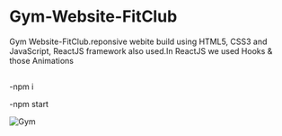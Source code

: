 # Gym-Website-FitClub
Gym Website-FitClub.reponsive webite build using HTML5, CSS3 and JavaScript, ReactJS framework  also used.In ReactJS we used Hooks  &amp;  those Animations

##
-npm i

-npm start


![Gym](https://user-images.githubusercontent.com/103018353/181175665-6dd27d26-12ad-48fe-971b-309640729f45.jpeg)
